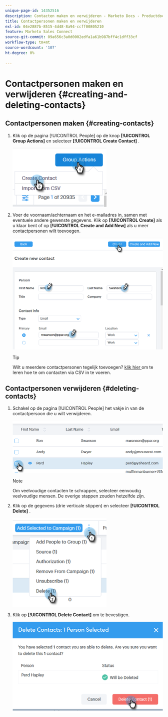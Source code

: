 ```yaml
---
unique-page-id: 14352516
description: Contacten maken en verwijderen - Marketo Docs - Productdocumentatie
title: Contactpersonen maken en verwijderen
exl-id: 04e2887b-8515-4d48-8a94-ccff00805210
feature: Marketo Sales Connect
source-git-commit: 09a656c3a0d0002edfa1a61b987bff4c1dff33cf
workflow-type: tm+mt
source-wordcount: '107'
ht-degree: 0%

---
```


# Contactpersonen maken en verwijderen {#creating-and-deleting-contacts}

## Contactpersonen maken {#creating-contacts}

1. Klik op de pagina [!UICONTROL People] op de knop **[!UICONTROL Group Actions]** en selecteer **[!UICONTROL Create Contact]** .

   ![](assets/one-2.png)

1. Voer de voornaam/achternaam en het e-mailadres in, samen met eventuele andere gewenste gegevens. Klik op **[!UICONTROL Create]** als u klaar bent of op **[!UICONTROL Create and Add New]** als u meer contactpersonen wilt toevoegen.

   ![](assets/two-2.png)

   >[!TIP]
   >
   >Wilt u meerdere contactpersonen tegelijk toevoegen? [ klik hier ](/help/marketo/product-docs/marketo-sales-connect/people/managing-contacts/import-contacts-via-csv.md) om te leren hoe te om contacten via CSV in te voeren.

## Contactpersonen verwijderen {#deleting-contacts}

1. Schakel op de pagina [!UICONTROL People] het vakje in van de contactpersoon die u wilt verwijderen.

   ![](assets/three-2.png)

   >[!NOTE]
   >
   >Om veelvoudige contacten te schrappen, selecteer eenvoudig veelvoudige mensen. De overige stappen zouden hetzelfde zijn.

1. Klik op de gegevens (drie verticale stippen) en selecteer **[!UICONTROL Delete]** .

   ![](assets/four-2.png)

1. Klik op **[!UICONTROL Delete Contact]** om te bevestigen.

   ![](assets/five-2.png)
